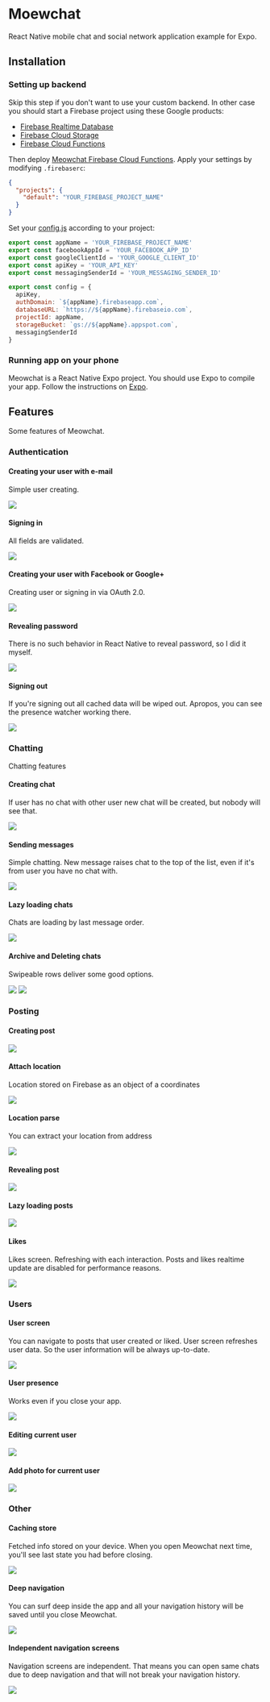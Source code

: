 # Moewchat
React Native mobile chat and social network application example for Expo.

## Installation

### Setting up backend
Skip this step if you don't want to use your custom backend. In other case you should start a Firebase project using these Google products:
* [Firebase Realtime Database](https://firebase.google.com/products/realtime-database/)
* [Firebase Cloud Storage](https://firebase.google.com/products/storage/)
* [Firebase Cloud Functions](https://firebase.google.com/products/functions/)

Then deploy [Meowchat Firebase Cloud Functions](https://github.com/omiceron/firebase-functions-example). Apply your settings by modifying `.firebaserc`:
```json
{
  "projects": {
    "default": "YOUR_FIREBASE_PROJECT_NAME"
  }
}
```

Set your [config.js](src/config.js) according to your project:
```js
export const appName = 'YOUR_FIREBASE_PROJECT_NAME'
export const facebookAppId = 'YOUR_FACEBOOK_APP_ID'
export const googleClientId = 'YOUR_GOOGLE_CLIENT_ID'
export const apiKey = 'YOUR_API_KEY'
export const messagingSenderId = 'YOUR_MESSAGING_SENDER_ID'

export const config = {
  apiKey,
  authDomain: `${appName}.firebaseapp.com`,
  databaseURL: `https://${appName}.firebaseio.com`,
  projectId: appName,
  storageBucket: `gs://${appName}.appspot.com`,
  messagingSenderId
}
```
### Running app on your phone
Meowchat is a React Native Expo project. You should use Expo to compile your app. Follow the instructions on [Expo](https://expo.io/).

## Features
Some features of Meowchat.

### Authentication
#### Creating your user with e-mail
Simple user creating.

![](https://media.giphy.com/media/9xcvP1RryNHX3KQUDu/giphy.gif)

#### Signing in
All fields are validated.

![](https://media.giphy.com/media/2sbLWwUPztCxPq21Cv/giphy.gif)

#### Creating your user with Facebook or Google+
Creating user or signing in via OAuth 2.0.

![](https://media.giphy.com/media/woeRYRKL4f9mZ0Nv20/giphy.gif)

#### Revealing password
There is no such behavior in React Native to reveal password, so I did it myself.

![](https://media.giphy.com/media/iee6cDJjplRxryzc1w/giphy.gif)

#### Signing out
If you're signing out all cached data will be wiped out. Apropos, you can see the presence watcher working there.

![](https://media.giphy.com/media/5SBLekZH5RPMMDOFOW/giphy.gif)

### Chatting
Chatting features

#### Creating chat
If user has no chat with other user new chat will be created, but nobody will see that.

![](https://media.giphy.com/media/ScBNh9A3UPabj7eFjB/giphy.gif)

#### Sending messages
Simple chatting. New message raises chat to the top of the list, even if it's from user you have no chat with.

![](https://media.giphy.com/media/xWfaOMKpqRd2UPsJzc/giphy.gif)

#### Lazy loading chats
Chats are loading by last message order.

![](https://media.giphy.com/media/ReBwkQvACPKkUslvkf/giphy.gif)

#### Archive and Deleting chats
Swipeable rows deliver some good options.

![](https://media.giphy.com/media/KyyZakKyp8TB6MQP5X/giphy.gif)
![](https://media.giphy.com/media/jy1RFIdpQ6yiD14MKB/giphy.gif)

### Posting

#### Creating post

![](https://media.giphy.com/media/23dQTW9QPAJTYATE7B/giphy.gif)

#### Attach location
Location stored on Firebase as an object of a coordinates

![](https://media.giphy.com/media/d2S8bKdxqSVKc1oKsd/giphy.gif)

#### Location parse
You can extract your location from address

![](https://media.giphy.com/media/9rlv85NylAXvcmDfvv/giphy.gif)

#### Revealing post

![](https://media.giphy.com/media/1hMaBK8zJCb4ea8Eum/giphy.gif)

#### Lazy loading posts

![](https://media.giphy.com/media/2SYqtUZVygVt81e6qV/giphy.gif)

#### Likes
Likes screen. Refreshing with each interaction. Posts and likes realtime update are disabled for performance reasons.

![](https://media.giphy.com/media/8Z5Ozn2IYm0Zi46nZ1/giphy.gif)

### Users

#### User screen
You can navigate to posts that user created or liked. User screen refreshes user data. So the user information will be always up-to-date.

![](https://media.giphy.com/media/31WWI0XlrHuqyOfamK/giphy.gif)

#### User presence
Works even if you close your app.

![](https://media.giphy.com/media/yN5yGzdzMx1ulBB2My/giphy.gif)

#### Editing current user

![](https://media.giphy.com/media/33G91Npxpg7GjQxnLK/giphy.gif)

#### Add photo for current user

![](https://media.giphy.com/media/9oI623JG6TIzvOOFe5/giphy.gif)

### Other
#### Caching store
Fetched info stored on your device. When you open Meowchat next time, you'll see last state you had before closing.

![](https://media.giphy.com/media/1yMPVby8mafX2nprpN/giphy.gif)

#### Deep navigation
You can surf deep inside the app and all your navigation history will be saved until you close Meowchat.

![](https://media.giphy.com/media/TgFmTo7K3c0NSkLzy5/giphy.gif)

#### Independent navigation screens
Navigation screens are independent. That means you can open same chats due to deep navigation and that will not break your navigation history.

![](https://media.giphy.com/media/2sYDjdZ9tppLsJtrPK/giphy.gif)
